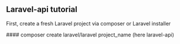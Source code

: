 ## Laravel-api tutorial
<p> First, create a fresh Laravel project via composer or Laravel installer</p>
#### composer create laravel/laravel project_name (here laravel-api)




